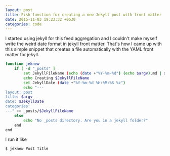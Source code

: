 ```yaml
---
layout: post
title: Fish function for creating a new Jekyll post with front matter
date: 2015-11-03 19:23:32 +0530
categories: code
---
```

I started using jekyll for this feed aggregation and I couldn't make myself write the weird date format in jekyll front matter. That's how I came up with this simple snippet that creates a file automatically with the YAML front matter for jekyll.

```sh
function jeknew
    if [ -d "_posts" ]
        set JekyllFileName (echo (date +"%Y-%m-%d") (echo $argv).md | sed 's/ /-/g' | sed 's/.*/\L&/')
        echo Creating $JekyllFileName
        set JekyllDate (date +"%Y-%m-%d %H:%M:%S %z")
        echo "---
layout: post
title: $argv
date: $JekyllDate
categories:
---" >> _posts/$JekyllFileName
    else
        echo "No _posts directory. Are you in a jekyll folder?"
    end
end
```
I run it like

```sh
$ jeknew Post Title
```
